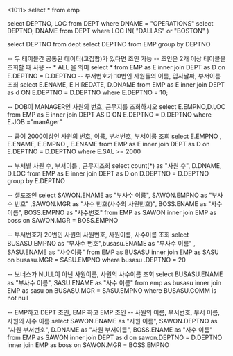 <1011>
select * from emp

select DEPTNO, LOC from DEPT where DNAME = "OPERATIONS" 
select DEPTNO, DNAME from DEPT where  LOC IN( "DALLAS" or "BOSTON" )

select DEPTNO from dept 
select DEPTNO from EMP group by DEPTNO

-- 두 테이블간 공통된 데이터(교집합)가 있다면 조인 가능
-- 조인은 2개 이상 테이블을 조회할 때 사용
-- * ALL 을 의미
select * from EMP as E inner join DEPT as D on E.DEPTNO = D.DEPTNO 
-- 부서번호가 10번인 사원들의 이름, 입사날짜, 부서이름 조회
select
	E.ENAME,
	E.HIREDATE,
	D.DNAME
from EMP as E
inner join DEPT as d ON E.DEPTNO = D.DEPTNO
where E.DEPTNO = 10;

-- DOB이 MANAGER인 사원의 번호, 근무지를 조회하시오
select E.EMPNO,D.LOC from EMP as E 
inner join DEPT AS D
ON E.DEPTNO = D.DEPTNO
where E.JOB ="manAger"

-- 급여 2000이상인 사원의 번호, 이름, 부서번호, 부서이름 조회
select E.EMPNO , E.ENAME, E.EMPNO  , E.ENAME from EMP as E inner join DEPT as D on E.DEPTNO = D.DEPTNO where E.SAL >= 2000

-- 부서별 사원 수, 부서이름 , 근무지조회
select count(*) as "사원 수", D.DNAME, D.LOC  from EMP as E inner join DEPT as D on D.DEPTNO = D.DEPTNO group by E.DEPTNO

-- 셀포조인
select SAWON.ENAME as "부사수 이름", SAWON.EMPNO as "부사수 번호" ,SAWON.MGR as "사수 번호(사수의 사원번호)", BOSS.ENAME as "사수이름", BOSS.EMPNO as "사수번호"
from EMP as SAWON
inner join EMP as boss on SAWON.MGR = BOSS.EMPNO

-- 부서번호가 20번인 사원의 사원번호, 사원이름, 사수이름 조회
select BUSASU.EMPNO as "부사수 번호",busasu.ENAME as "부사수 이름" , SASU.ENAME as "사수이름"
from EMP as BUSASU
inner join EMP as SASU on busasu.MGR = SASU.EMPNO 
where busasu .DEPTNO = 20

-- 보너스가 NULL이 아닌 사원이름, 사원의 사수이름 조회
select 
BUSASU.ENAME as "부사수 이름",
SASU.ENAME as "사수 이름"
from emp as busasu
inner join  EMP as sasu 
on BUSASU.MGR = SASU.EMPNO
where BUSASU.COMM is not null

-- EMP하고 DEPT 조인, EMP 하고 EMP 조인
-- 사원의 이름, 부서번호, 부서 이름, 사원의 사수 이름
select 
SAWON.ENAME as "사원 이름",
SAWON.DEPTNO as "사원 부서번호",
D.DNAME as "사원 부서이름",
BOSS.ENAME as "사수 이름"
from EMP as SAWON
inner join DEPT as d 
on sawon.DEPTNO = D.DEPTNO
inner join EMP as boss 
on SAWON.MGR = BOSS.EMPNO
